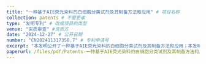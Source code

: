 ```yaml
---
title: "一种基于AIE荧光染料的白细胞分类试剂及其制备方法和应用" # 项目名称
collection: patents # 不要更改
type: "发明专利" # 改成项目的类型
venue: "实质审查" #资质方
date: "2024-12-27" # 公开日期
number: "CN202411317358.7" # 专利申请号
excerpt: "本发明公开了一种基于AIE荧光染料的白细胞分类试剂及其制备方法和应用；本发明的白细胞分类试剂包括以下组分：AIE荧光染料、表面活性剂、芳香族有机酸和水；其中，所述表面活性剂包括质量比为0.5～5：1的非离子表面活性剂和阳离子表面活性剂，或质量比为0.5～20：1的非离子表面活性剂和阴离子表面活性剂。本发明的白细胞分类试剂兼具红细胞裂解功能和白细胞荧光染色功能，并具有良好的储存稳定性，仅采用单一试剂即可实现对血液样本的预处理，极大地简化了白细胞分类与计数分析的血液试样预处理操作流程，有效减少了测试误差，提高检测结果的可靠性。"
paperurl: /files/pdf/Patents-一种基于AIE荧光染料的白细胞分类试剂及其制备方法和应用.pdf
---
```



